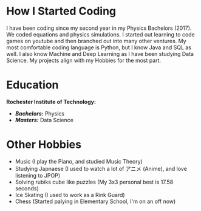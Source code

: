 # How I Started Coding
I have been coding since my second year in my Physics Bachelors (2017). We coded equations and physics simulations. I started out learning to code games on youtube and then branched out into many other ventures. My most comfortable coding language is Python, but I know Java and SQL as well. I also know Machine and Deep Learning as I have been studying Data Science. My projects align with my Hobbies for the most part. 

# Education
**Rochester Institute of Technology:**
- ***Bachelors:*** Physics
- ***Masters:*** Data Science

# Other Hobbies 
- Music (I play the Piano, and studied Music Theory) 
- Studying Japnaese (I used to watch a lot of アニメ (Anime), and love listening to JPOP)
- Solving rubiks cube like puzzles (My 3x3 personal best is 17.58 seconds)
- Ice Skating (I used to work as a Rink Guard)
- Chess (Started palying in Elementary School, I'm on an off now)
